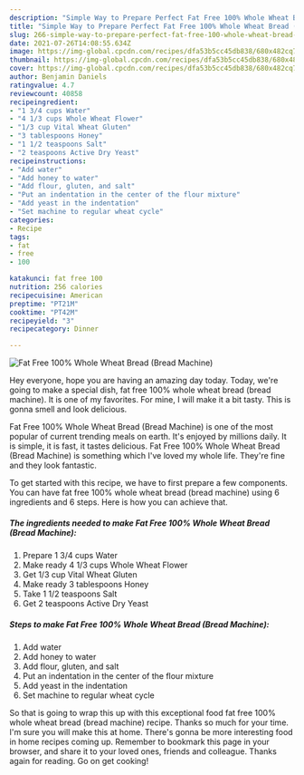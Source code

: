```yaml
---
description: "Simple Way to Prepare Perfect Fat Free 100% Whole Wheat Bread (Bread Machine)"
title: "Simple Way to Prepare Perfect Fat Free 100% Whole Wheat Bread (Bread Machine)"
slug: 266-simple-way-to-prepare-perfect-fat-free-100-whole-wheat-bread-bread-machine
date: 2021-07-26T14:08:55.634Z
image: https://img-global.cpcdn.com/recipes/dfa53b5cc45db838/680x482cq70/fat-free-100-whole-wheat-bread-bread-machine-recipe-main-photo.jpg
thumbnail: https://img-global.cpcdn.com/recipes/dfa53b5cc45db838/680x482cq70/fat-free-100-whole-wheat-bread-bread-machine-recipe-main-photo.jpg
cover: https://img-global.cpcdn.com/recipes/dfa53b5cc45db838/680x482cq70/fat-free-100-whole-wheat-bread-bread-machine-recipe-main-photo.jpg
author: Benjamin Daniels
ratingvalue: 4.7
reviewcount: 40858
recipeingredient:
- "1 3/4 cups Water"
- "4 1/3 cups Whole Wheat Flower"
- "1/3 cup Vital Wheat Gluten"
- "3 tablespoons Honey"
- "1 1/2 teaspoons Salt"
- "2 teaspoons Active Dry Yeast"
recipeinstructions:
- "Add water"
- "Add honey to water"
- "Add flour, gluten, and salt"
- "Put an indentation in the center of the flour mixture"
- "Add yeast in the indentation"
- "Set machine to regular wheat cycle"
categories:
- Recipe
tags:
- fat
- free
- 100

katakunci: fat free 100 
nutrition: 256 calories
recipecuisine: American
preptime: "PT21M"
cooktime: "PT42M"
recipeyield: "3"
recipecategory: Dinner

---
```



![Fat Free 100% Whole Wheat Bread (Bread Machine)](https://img-global.cpcdn.com/recipes/dfa53b5cc45db838/680x482cq70/fat-free-100-whole-wheat-bread-bread-machine-recipe-main-photo.jpg)

Hey everyone, hope you are having an amazing day today. Today, we're going to make a special dish, fat free 100% whole wheat bread (bread machine). It is one of my favorites. For mine, I will make it a bit tasty. This is gonna smell and look delicious.



Fat Free 100% Whole Wheat Bread (Bread Machine) is one of the most popular of current trending meals on earth. It's enjoyed by millions daily. It is simple, it is fast, it tastes delicious. Fat Free 100% Whole Wheat Bread (Bread Machine) is something which I've loved my whole life. They're fine and they look fantastic.


To get started with this recipe, we have to first prepare a few components. You can have fat free 100% whole wheat bread (bread machine) using 6 ingredients and 6 steps. Here is how you can achieve that.

<!--inarticleads1-->

##### The ingredients needed to make Fat Free 100% Whole Wheat Bread (Bread Machine):

1. Prepare 1 3/4 cups Water
1. Make ready 4 1/3 cups Whole Wheat Flower
1. Get 1/3 cup Vital Wheat Gluten
1. Make ready 3 tablespoons Honey
1. Take 1 1/2 teaspoons Salt
1. Get 2 teaspoons Active Dry Yeast




<!--inarticleads2-->

##### Steps to make Fat Free 100% Whole Wheat Bread (Bread Machine):

1. Add water
1. Add honey to water
1. Add flour, gluten, and salt
1. Put an indentation in the center of the flour mixture
1. Add yeast in the indentation
1. Set machine to regular wheat cycle




So that is going to wrap this up with this exceptional food fat free 100% whole wheat bread (bread machine) recipe. Thanks so much for your time. I'm sure you will make this at home. There's gonna be more interesting food in home recipes coming up. Remember to bookmark this page in your browser, and share it to your loved ones, friends and colleague. Thanks again for reading. Go on get cooking!
